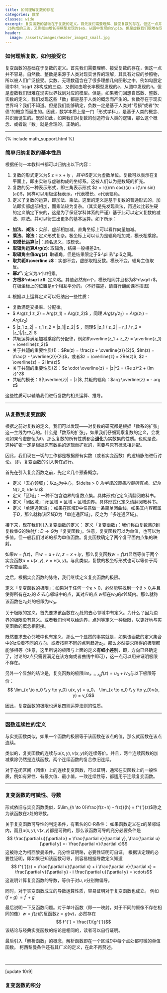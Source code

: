 ```yaml
---
title: 如何理解复数的存在
categories: 数学
classes: wide
excerpt: 复变函数的基础在于复数的定义。首先我们需要理解、接受复数的存在，但这一点并不容易。自然数、整数是来源于人类对现实世界的理解，其具有对应的参照物，所以被人们广泛接受。实数、无理数蕴含在了很多理想几何图形之中，例如勾股定理中$1, 1\sqrt 
 2$构成的三边，又例如由增长率模型发现的$e$，从圆中发现的$\pi$。但是虚数我们很难在现实世界找到对应的模型。
header:
  image: /assets/images/header_image2_small.jpg
---
```




### 如何理解复数，如何接受它

复变函数的基础在于复数的定义。首先我们需要理解、接受复数的存在，但这一点并不容易。自然数、整数是来源于人类对现实世界的理解，其具有对应的参照物，所以被人们广泛接受。实数、无理数蕴含在了很多理想几何图形之中，例如勾股定理中$1, 1\sqrt 
 2$构成的三边，又例如由增长率模型发现的$e$，从圆中发现的$\pi$。但是虚数我们很难在现实世界找到对应的模型。但是，如果我们回想自然数、整数、实数的定义，我们发现这些「数」都是基于人类的概念而产生的。负数存在于现实世界吗？我们不知道。但是我们能够确定，负数一定是基于人类对“亏损”或者“欠债”的概念而诞生的。因此，数学本质上是一门「形式学科」，是基于人类的概念、共识而诞生的。既然如此，如果我们对复数的创造符合人类的逻辑，那么这个概念、或者说「数」就是合理的，正确的。



---

{% include math_support.html %}

### 简单归纳复数的基本性质

根据任何一本教科书都可以归纳出以下内容：

1. 复数的形式定义为$ z = x + iy $，其中$i$定义为虚数单位。复数可以表示在复平面上，即由实轴与虚轴构成的坐标系。这被人们认为是数域的扩充。
2. 复数的另一种表示形式，即三角表示形式 $z = r({\rm cos}(a) + i{\rm sin}(a))$，同样可以用极坐标表示。r代表模长、a代表辐角。
3. 定义了复数的运算，即加法、乘法。这里的定义是基于复数的普通形式的，加法即实部虚部相加，而乘法较为复杂。（其实是先发现乘法，再通过比较生硬的定义确定下来的，这是为了保证学科体系的严谨）基于此可以定义复数的减法、除法。并可以衍生出更多的基本运算。如下所示：

- **加法、减法**：实部、虚部相加减。直角坐标上可以看作向量加减。
- **乘法、除法**：定义形式复杂。极坐标上可以认为是辐角相加减，模长相乘除。
- **取模长运算$|z|$**：顾名思义，取模长。
- **取辐角运算$Arg(z)$**: 取辐角，结果一般相差$2\pi$。
- **取辐角主值$arg(z)$**: 取辐角，但是结果限定于$-\pi $到$ \pi$之间。
- **取共轭$\overline z$**：实部不变，虚部取相反数。模长不变，辐角主值取反。
- **幂$z^n$:** 定义为$n$个$z$相乘。
- **方根$^n\sqrt z$**: 定义略。其值必然有n个，模长相同并且都为$^n\sqrt r$，在极坐标上的位置是n个相互平分的。（不好描述，请自行翻阅课本插图）

4. 根据以上运算定义可以归纳出一些性质：
- 复数满足交换率、分配律。
- $ Arg(z_1 z_2) = Arg(z_1) + Arg(z_2)$ ，同理 $Arg(z_1 / z_2) = Arg(z_1) - Arg(z_2)$  
- $ |z_1 z_2| = r_1 r_2 = |z_1||z_2| $ ，同理$ |z_1 / z_2| = r_1 / r_2 = |z_1|/|z_2| $ 
- 共轭运算满足加减乘除的分配律，例如$\overline{z_1 + z_2} = \overline{z_1} + \overline{z_2}$
- 关于共轭的重要性质(1)：$Re(z) = \frac{z + \overline{z}}{2}$, $Im(z) = \frac{z - \overline{z}}{2i}$，或者$z + \overline{z} = 2Re(z)$, $z - \overline{z} = 2i Im(z)$
- 关于共轭的重要性质(2)：$z \cdot \overline{z} = |z|^2 = (Re z)^2 + (Im z)^2$
- 共轭的模长：$|\overline{z}| = |z|$, 共轭的辐角：$arg \overline{z} = - arg z$

这些性质可以辅助我们进行复数的相关运算、推导。

---

### 从复数到复变函数
根据之前对复数的定义，我们可以发现——对复数的研究都是根据「数系的扩张」这一主线为中心的。什么是「数系的扩张」，如果我们仔细观察复数的定义，会发现如果令虚部恒为0，那么复数的所有性质都会**退化**为实数集的性质。也就是说，这种扩张一定是根据原有数系的逻辑而扩张的，需要与原有概念相适配。

因此，我们现在一切的工作都是根据原有实数（或者实变函数）的逻辑脉络进行讨论。
即，复变函数的引入势在必行。

首先在引入复变函数之前，先定义几个预备概念。

- 定义「去心领域」：以$z_0$为中心，$\delta > 0 $为半径的圆周内部所有点。记为$N(z_0, \delta)$
- 定义「区域」：一种不包含边界的复数点集。具体形式化定义请翻阅教科书。
- 定义「闭区域」：闭区域 = 区域 + 区域边界。具体形式化定义请翻阅教科书。
- 定义「单连通区域」：如果在区域$D$中任意做一条简单闭曲线，如果其内容都属于$D$，那么就称该区域$D$为「单连通区域」，反之为「多连通区域」。

接下来，现在我们引入复变函数的定义：
定义「复变函数」：我们称由复数集$D$到复数集$G$的映射$f: D \to G$为「复变函数」。注意，复变函数可以为单值，也可以为多值。但一般我们讨论的都为单值函数。复变函数确定了两个复平面内点集的映射。

如果$w = f(z)$，且$w = u + iv$, $z = x + iy$，那么复变函数$w = f(z)$显然等价于两个实变函数$u = u(x, y), v = v(x, y)$。与此类似，复数的极坐标形式也可以等价于两个实变函数。

之后，根据实变函数的脉络，我们继续定义复变函数的极限。

定义「复变函数的极限」：如果对于任何一个$\epsilon > 0$，必然能够找到一个$\delta > 0$,并且使得所有在$z_0$的 $\delta$ 去心邻域中的点，其对应的点 $w$都在$w_0$的$\epsilon$邻域内。那么就称该函数在$z_0$处的极限为$w_0$。

关于极限的定义，首先要求该函数在$z_0$处的去心邻域中有定义。为什么？因为边界的极限没有意义。或者我们也可以给边界，点列等定义一种极限，以更好地与实变函数的概念相衔接。

既然要求去心邻域中也有定义，那么一个显然的事实就是，如果该函数的定义集合中的$z$沿着不同的方向、或者按照不同的点列趋近$z_0$，那么必然要求所得的极限都能够相等（注意，这里所说的极限与上面的定义**有细小差别**，即，方向已经确定了，讨论的$z$点只需要满足在该方向或者曲线中即可），这一点可以用来证明极限不存在。

另外一个显然的结论是，复变函数的极限$\lim_{z \to z_0}f(z) =  u_0 + iv_0$与以下极限等价：
$$ \lim_{x \to x_0 \\ y \to y_0} u(x, y)  = u_0，  \lim_{x \to x_0 \\ y \to y_0}v(x, y)  = v_0$$

因此，复变函数的极限也满足四则运算法则的性质。

---

### 函数连续性的定义

与实变函数类似，如果一个函数的极限等于该函数在该点的值，那么就函数在该点连续。

类似的，复变函数的连续与$u(x, y), v(x, y)$的连续等价。并且，两个连续函数的加减乘除仍然是连续函数，两个连续函数的复合依旧连续。

对于在闭区间（闭集）上的连续复变函数，可以证明，通常在实函数上的一般性质，例如有界性、有最大值、最小值，一致连续性等，都适用于连续复变函数。

---
### 复变函数的可微性、导数

形式依旧与实变函数类似，$\lim_{h \to 0}\frac{f(z+h) - f(z)}{h} = f^{'}(z)$称之为该函数在z处的导数。

关于复变函数可导性的判定条件，有著名的C-R条件：
如果函数定义在z的某邻域内，而且$u(x, y), v(x, y)$都是可微的，那么该函数可导的充分必要条件是
$$ \frac{\partial u}{\partial x} = \frac{\partial v}{\partial y}, \frac{\partial u}{\partial y} =-  \frac{\partial v}{\partial x}$$
这被称之为柯西黎曼条件。充分性证明略，必要性证明可自证。
根据该定理的必要性证明，即如果已知该函数可导，则容易根据导数定义知道
$$ f^{'}(z)  = \frac{\partial u}{\partial x} + i \frac{\partial v}{\partial x} 
=  \frac{\partial v}{\partial y} - i \frac{\partial u}{\partial y} = \cdots$$
这说明计算复变函数的导数，等价于对$u, v$分别做偏导。

同时，对于实变函数成立的导数运算性质，容易证明对于复变函数也成立。
例如$(f + g)^{'} = f^{'} + g^{'}$

最后说明一下反函数问题。对于单叶函数（即一一映射，对于不同的原像不存在相同的像）$w = f(z)$的反函数$z = g(w)$，必然存在
$$ f^{'} = \frac{1}{g^{'}}$$
该结论与经典实变函数的结论是相同的，读者可以自行证明。

最后引入「解析函数」的概念，解析函数即在一个区域$D$中每个点处都可微的单值函数。
柯西黎曼条件还有其广义的定义，在此不再赘述。

<br>

---
[update 10/9]

### 复变函数的积分